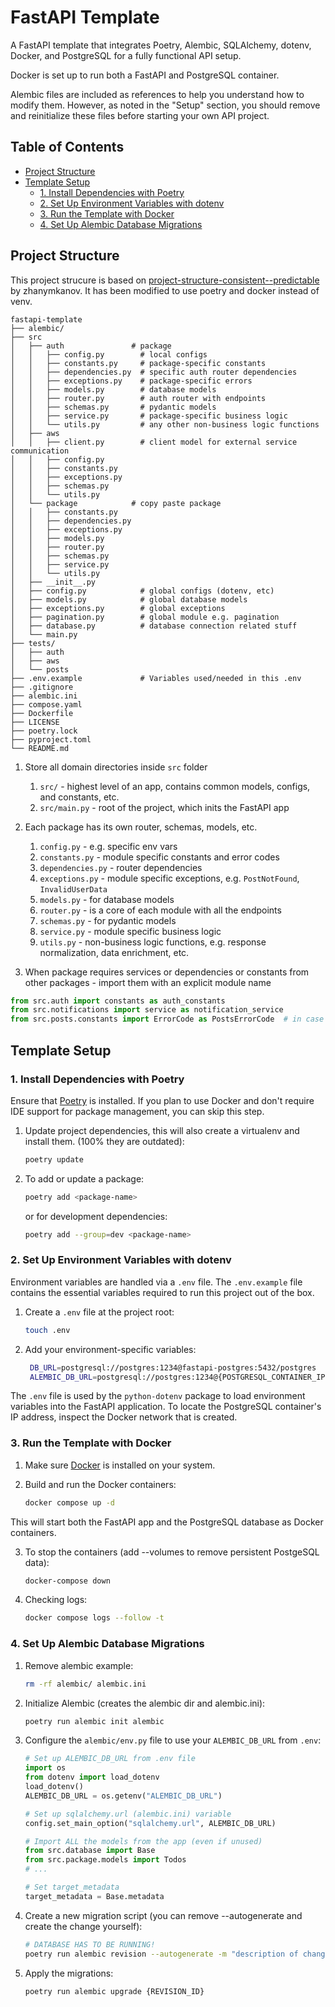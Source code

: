 # FastAPI Template
A FastAPI template that integrates Poetry, Alembic, SQLAlchemy, dotenv, Docker, and PostgreSQL for a fully functional API setup.

Docker is set up to run both a FastAPI and PostgreSQL container.

Alembic files are included as references to help you understand how to modify them. However, as noted in the "Setup" section, you should remove and reinitialize these files before starting your own API project.

## Table of Contents
- [Project Structure](#project-structure)
- [Template Setup](#template-setup)
    - [1. Install Dependencies with Poetry](#1-install-dependencies-with-poetry)
    - [2. Set Up Environment Variables with dotenv](#2-set-up-environment-variables-with-dotenv)
    - [3. Run the Template with Docker](#3-run-the-template-with-docker)
    - [4. Set Up Alembic Database Migrations](#4-set-up-alembic-database-migrations)



## Project Structure
This project strucure is based on [project-structure-consistent--predictable](https://github.com/zhanymkanov/fastapi-best-practices#1-project-structure-consistent--predictable) by zhanymkanov. It has been modified to use poetry and docker instead of venv.

```
fastapi-template
├── alembic/
├── src
│   ├── auth               # package
│   │   ├── config.py        # local configs
│   │   ├── constants.py     # package-specific constants
│   │   ├── dependencies.py  # specific auth router dependencies
│   │   ├── exceptions.py    # package-specific errors
│   │   ├── models.py        # database models
│   │   ├── router.py        # auth router with endpoints
│   │   ├── schemas.py       # pydantic models
│   │   ├── service.py       # package-specific business logic
│   │   └── utils.py         # any other non-business logic functions
│   ├── aws
│   │   ├── client.py        # client model for external service communication
│   │   ├── config.py
│   │   ├── constants.py
│   │   ├── exceptions.py
│   │   ├── schemas.py
│   │   └── utils.py
│   └── package            # copy paste package
│   │   ├── constants.py
│   │   ├── dependencies.py
│   │   ├── exceptions.py
│   │   ├── models.py
│   │   ├── router.py
│   │   ├── schemas.py
│   │   ├── service.py
│   │   └── utils.py
│   ├── __init__.py
│   ├── config.py            # global configs (dotenv, etc)
│   ├── models.py            # global database models
│   ├── exceptions.py        # global exceptions
│   ├── pagination.py        # global module e.g. pagination
│   ├── database.py          # database connection related stuff
│   └── main.py
├── tests/
│   ├── auth
│   ├── aws
│   └── posts
├── .env.example             # Variables used/needed in this .env
├── .gitignore
├── alembic.ini
├── compose.yaml
├── Dockerfile
├── LICENSE
├── poetry.lock
├── pyproject.toml
└── README.md
```

1. Store all domain directories inside `src` folder
   1. `src/` - highest level of an app, contains common models, configs, and constants, etc.
   2. `src/main.py` - root of the project, which inits the FastAPI app

2. Each package has its own router, schemas, models, etc.
   1. `config.py` - e.g. specific env vars
   2. `constants.py` - module specific constants and error codes
   3. `dependencies.py` - router dependencies
   4. `exceptions.py` - module specific exceptions, e.g. `PostNotFound`, `InvalidUserData`
   5. `models.py` - for database models
   6. `router.py` - is a core of each module with all the endpoints
   7. `schemas.py` - for pydantic models
   8. `service.py` - module specific business logic
   9. `utils.py` - non-business logic functions, e.g. response normalization, data enrichment, etc.

3. When package requires services or dependencies or constants from other packages - import them with an explicit module name
```python
from src.auth import constants as auth_constants
from src.notifications import service as notification_service
from src.posts.constants import ErrorCode as PostsErrorCode  # in case we have Standard ErrorCode in constants module of each package
```

## Template Setup

### 1. Install Dependencies with Poetry
Ensure that [Poetry](https://python-poetry.org) is installed. If you plan to use Docker and don't require IDE support for package management, you can skip this step.

1. Update project dependencies, this will also create a virtualenv and install them. (100% they are outdated):
   ```bash
   poetry update
   ```

2. To add or update a package:
   ```bash
   poetry add <package-name>
   ```
   or for development dependencies:
   ```bash
   poetry add --group=dev <package-name>
   ```

### 2. Set Up Environment Variables with dotenv
Environment variables are handled via a `.env` file. The `.env.example` file contains the essential variables required to run this project out of the box.

1. Create a `.env` file at the project root:
   ```bash
   touch .env
   ```

2. Add your environment-specific variables:
   ```bash
    DB_URL=postgresql://postgres:1234@fastapi-postgres:5432/postgres
    ALEMBIC_DB_URL=postgresql://postgres:1234@{POSTGRESQL_CONTAINER_IP}:5432/postgresn
   ```

The `.env` file is used by the `python-dotenv` package to load environment variables into the FastAPI application. To locate the PostgreSQL container's IP address, inspect the Docker network that is created.

### 3. Run the Template with Docker
1. Make sure [Docker](https://docs.docker.com/) is installed on your system.

2. Build and run the Docker containers:
   ```bash
   docker compose up -d
   ```

This will start both the FastAPI app and the PostgreSQL database as Docker containers.

3. To stop the containers (add --volumes to remove persistent PostgeSQL data):
   ```bash
   docker-compose down
   ```

3. Checking logs:
   ```bash
   docker compose logs --follow -t
   ```

### 4. Set Up Alembic Database Migrations
1. Remove alembic example:
   ```bash
   rm -rf alembic/ alembic.ini
   ```
2. Initialize Alembic (creates the alembic dir and alembic.ini):
   ```bash
   poetry run alembic init alembic
   ```

3. Configure the `alembic/env.py` file to use your `ALEMBIC_DB_URL` from `.env`:
    ```python
    # Set up ALEMBIC_DB_URL from .env file
    import os
    from dotenv import load_dotenv
    load_dotenv()
    ALEMBIC_DB_URL = os.getenv("ALEMBIC_DB_URL")

    # Set up sqlalchemy.url (alembic.ini) variable
    config.set_main_option("sqlalchemy.url", ALEMBIC_DB_URL)

    # Import ALL the models from the app (even if unused)
    from src.database import Base
    from src.package.models import Todos
    # ...

    # Set target_metadata
    target_metadata = Base.metadata
    ```

4. Create a new migration script (you can remove --autogenerate and create the change yourself):
   ```bash
   # DATABASE HAS TO BE RUNNING!
   poetry run alembic revision --autogenerate -m "description of changes"
   ```

5. Apply the migrations:
   ```bash
   poetry run alembic upgrade {REVISION_ID}
   ```
